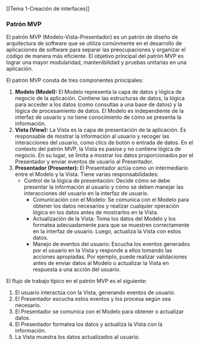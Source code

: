 [[Tema 1-Creación de interfaces]]

### Patrón MVP
El patrón MVP (Modelo-Vista-Presentador) es un patrón de diseño de arquitectura de software que se utiliza comúnmente en el desarrollo de aplicaciones de software para separar las preocupaciones y organizar el código de manera más eficiente. El objetivo principal del patrón MVP es lograr una mayor modularidad, mantenibilidad y pruebas unitarias en una aplicación.

El patrón MVP consta de tres componentes principales:
1. **Modelo (Model):** El Modelo representa la capa de datos y lógica de negocio de la aplicación. Contiene las estructuras de datos, la lógica para acceder a los datos (como consultas a una base de datos) y la lógica de procesamiento de datos. El Modelo es independiente de la interfaz de usuario y no tiene conocimiento de cómo se presenta la información.
2. **Vista (View):** La Vista es la capa de presentación de la aplicación. Es responsable de mostrar la información al usuario y recoger las interacciones del usuario, como clics de botón o entrada de datos. En el contexto del patrón MVP, la Vista es pasiva y no contiene lógica de negocio. En su lugar, se limita a mostrar los datos proporcionados por el Presentador y enviar eventos de usuario al Presentador.
3. **Presentador (Presenter):** El Presentador actúa como un intermediario entre el Modelo y la Vista. Tiene varias responsabilidades:
	- Control de la lógica de presentación: Decide cómo se debe presentar la información al usuario y cómo se deben manejar las interacciones del usuario en la interfaz de usuario.
	   - Comunicación con el Modelo: Se comunica con el Modelo para obtener los datos necesarios y realizar cualquier operación lógica en los datos antes de mostrarlos en la Vista.
	   - Actualización de la Vista: Toma los datos del Modelo y los formatea adecuadamente para que se muestren correctamente en la interfaz de usuario. Luego, actualiza la Vista con estos datos.
	   - Manejo de eventos del usuario: Escucha los eventos generados por el usuario en la Vista y responde a ellos tomando las acciones apropiadas. Por ejemplo, puede realizar validaciones antes de enviar datos al Modelo o actualizar la Vista en respuesta a una acción del usuario.

El flujo de trabajo típico en el patrón MVP es el siguiente:
1. El usuario interactúa con la Vista, generando eventos de usuario.
2. El Presentador escucha estos eventos y los procesa según sea necesario.
3. El Presentador se comunica con el Modelo para obtener o actualizar datos.
4. El Presentador formatea los datos y actualiza la Vista con la información.
5. La Vista muestra los datos actualizados al usuario.
